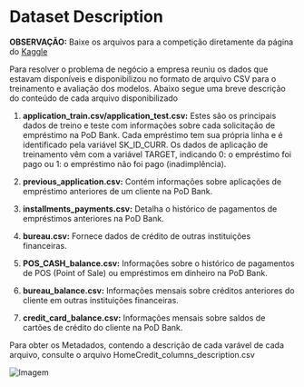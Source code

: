# Dataset Description

**OBSERVAÇÃO:** Baixe os arquivos para a competição diretamente da página do [Kaggle](https://www.kaggle.com/competitions/pod-academy-analise-de-credito-para-fintech/data)

Para resolver o problema de negócio a empresa reuniu os dados que estavam disponíveis e disponibilizou no formato de arquivo CSV para o treinamento e avaliação dos modelos.
Abaixo segue uma breve descrição do conteúdo de cada arquivo disponibilizado

1. **application_train.csv/application_test.csv:** Estes são os principais dados de treino e teste com informações sobre cada
   solicitação de empréstimo na PoD Bank. Cada empréstimo tem sua própria linha e é identificado pela variável SK_ID_CURR.
   Os dados de aplicação de treinamento vêm com a variável TARGET, indicando 0: o empréstimo foi pago ou
   1: o empréstimo não foi pago (inadimplência).
   
2. **previous_application.csv:** Contém informações sobre aplicações de empréstimo anteriores de um cliente na PoD Bank.

3.  **installments_payments.csv:** Detalha o histórico de pagamentos de empréstimos anteriores na PoD Bank.

4.  **bureau.csv:** Fornece dados de crédito de outras instituições financeiras.

5.  **POS_CASH_balance.csv:** Informações sobre o histórico de pagamentos de POS (Point of Sale) ou empréstimos em
    dinheiro na PoD Bank.

6.  **bureau_balance.csv:** Informações mensais sobre créditos anteriores do cliente em outras instituições financeiras.

7.  **credit_card_balance.csv:**  Informações mensais sobre saldos de cartões de crédito do cliente na PoD Bank.

Para obter os Metadados, contendo a descrição de cada varável de cada arquivo, 
consulte o arquivo HomeCredit_columns_description.csv

![Imagem](https://www.googleapis.com/download/storage/v1/b/kaggle-user-content/o/inbox%2F742482%2F94cce05a6f5ff19dce16050b0fbdf1c9%2FPoD_Bank_Dados.JPG?generation=1700179419643836&alt=media)
   

